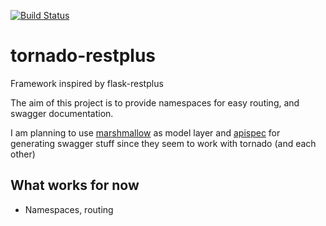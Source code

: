 [![Build Status](https://travis-ci.org/d21d3q/tornado-restplus.svg?branch=master)](https://travis-ci.org/d21d3q/tornado-restplus)
# tornado-restplus
Framework inspired by flask-restplus

The aim of this project is to provide namespaces for easy routing, and swagger
documentation.

I am planning to use
[marshmallow](https://github.com/marshmallow-code/marshmallow) as model layer
and [apispec](https://github.com/marshmallow-code/apispec) for generating
swagger stuff since they seem to work with tornado (and each other)

## What works for now

* Namespaces, routing 
